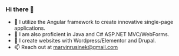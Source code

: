 ### Hi there 👋

- 🌱 I utilize the Angular framework to create innovative single-page applications.
- :brain: I am also proficient in Java and C# ASP.NET MVC/WebForms.
- 🔭 I create websites with Wordpress/Elementor and Drupal.
- 📫 Reach out at marvinrusinek@gmail.com
